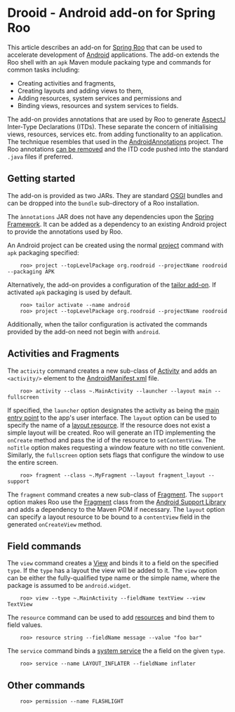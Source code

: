 # Drooid - Android add-on for Spring Roo

This article describes an add-on for [Spring Roo](http://www.springsource.org/spring-roo) that can be used to accelerate development of [Android](http://developer.android.com/) applications. The add-on extends the Roo shell with an `apk` Maven module packaing type and commands for common tasks including:

* Creating activities and fragments,
* Creating layouts and adding views to them,
* Adding resources, system services and permissions and
* Binding views, resources and system services to fields.

The add-on provides annotations that are used by Roo to generate [AspectJ](http://www.eclipse.org/aspectj/) Inter-Type Declarations (ITDs). These separate the concern of initialising views, resources, services etc. from adding functionality to an application. The technique resembles that used in the [AndroidAnnotations](http://androidannotations.org/) project. The Roo annotations [can be removed](http://static.springsource.org/spring-roo/reference/html/removing.html) and the ITD code pushed into the standard `.java` files if preferred.

## Getting started

The add-on is provided as two JARs. They are standard [OSGI](http://felix.apache.org/) bundles and can be dropped into the `bundle` sub-directory of a Roo installation.

The `ànnotations` JAR does not have any dependencies upon the [Spring Framework](http://www.springsource.org/spring-framework). It can be added as a dependency to an existing Android project to provide the annotations used by Roo.

An Android project can be created using the normal [project](http://static.springsource.org/spring-roo/reference/html/beginning.html) command with `apk` packaging specified:

        roo> project --topLevelPackage org.roodroid --projectName roodroid --packaging APK

Alternatively, the add-on provides a configuration of the [tailor add-on](http://static.springsource.org/spring-roo/reference/html/base-tailor.html). If activated `apk` packaging is used by default.

        roo> tailor activate --name android
        roo> project --topLevelPackage org.roodroid --projectName roodroid

Additionally, when the tailor configuration is activated the commands provided by the add-on need not begin with `android`.

## Activities and Fragments

The `activity` command creates a new sub-class of [Activity](http://developer.android.com/reference/android/app/Activity.html) and adds an `<activity/>` element to the [AndroidManifest.xml](http://developer.android.com/guide/topics/manifest/manifest-intro.html) file.

        roo> activity --class ~.MainActivity --launcher --layout main --fullscreen

If specified, the `launcher` option designates the activity as being the [main entry point](http://developer.android.com/training/basics/activity-lifecycle/starting.html#launching-activity) to the app's user interface. The `layout` option can be used to specify the name of a [layout resource](http://developer.android.com/guide/topics/resources/layout-resource.html). If the resource does not exist a simple layout will be created. Roo will generate an ITD implementing the `onCreate` method and pass the id of the resource to `setContentView`. The `noTitle` option makes requesting a window feature with no title convenient. Similarly, the `fullscreen` option sets flags that configure the window to use the entire screen.

        roo> fragment --class ~.MyFragment --layout fragment_layout --support

The `fragment` command creates a new sub-class of [Fragment](http://developer.android.com/reference/android/app/Fragment.html). The `support` option makes Roo use the [Fragment](http://developer.android.com/reference/android/support/v4/app/Fragment.html) class from the [Android Support Library](http://developer.android.com/training/basics/fragments/support-lib.html) and adds a dependency to the Maven POM if necessary. The `layout` option can specify a layout resource to be bound to a `contentView` field in the generated `onCreateView` method.

## Field commands

The `view` command creates a [View](http://developer.android.com/reference/android/view/View.html) and binds it to a field on the specified `type`. If the `type` has a layout the view will be added to it. The `view` option can be either the fully-qualified type name or the simple name, where the package is assumed to be `android.widget`.

        roo> view --type ~.MainActivity --fieldName textView --view TextView

The `resource` command can be used to add [resources](http://developer.android.com/guide/topics/resources/available-resources.html) and bind them to field values.

        roo> resource string --fieldName message --value "foo bar"

The `service` command binds a [system service](http://developer.android.com/reference/android/content/Context.html#getSystemService%28java.lang.String%29) the a field on the given `type`.

        roo> service --name LAYOUT_INFLATER --fieldName inflater

## Other commands

        roo> permission --name FLASHLIGHT